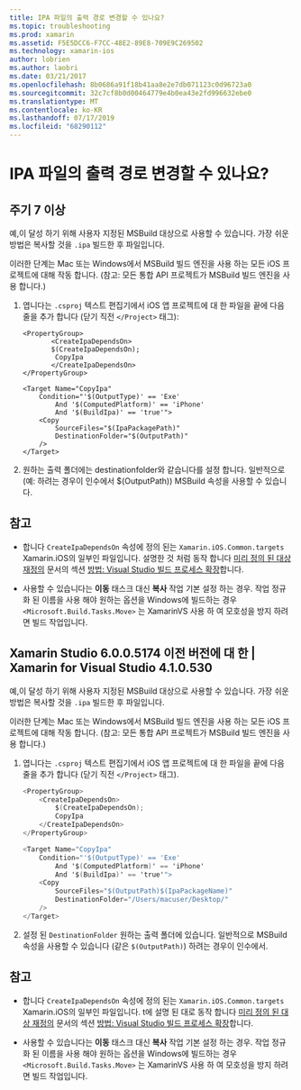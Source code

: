 ```yaml
---
title: IPA 파일의 출력 경로 변경할 수 있나요?
ms.topic: troubleshooting
ms.prod: xamarin
ms.assetid: F5E5DCC6-F7CC-48E2-89E8-709E9C269502
ms.technology: xamarin-ios
author: lobrien
ms.author: laobri
ms.date: 03/21/2017
ms.openlocfilehash: 8b0686a91f18b41aa8e2e7db071123c0d96723a0
ms.sourcegitcommit: 32c7cf8b0d00464779e4b0ea43e2fd996632ebe0
ms.translationtype: MT
ms.contentlocale: ko-KR
ms.lasthandoff: 07/17/2019
ms.locfileid: "68290112"
---
```

# <a name="can-i-change-the-output-path-of-the-ipa-file"></a>IPA 파일의 출력 경로 변경할 수 있나요?

## <a name="for-cycle-7-and-higher"></a>주기 7 이상
예,이 달성 하기 위해 사용자 지정된 MSBuild 대상으로 사용할 수 있습니다. 가장 쉬운 방법은 복사할 것을 `.ipa` 빌드한 후 파일입니다.

이러한 단계는 Mac 또는 Windows에서 MSBuild 빌드 엔진을 사용 하는 모든 iOS 프로젝트에 대해 작동 합니다. (참고: 모든 통합 API 프로젝트가 MSBuild 빌드 엔진을 사용 합니다.)

1. 엽니다는 `.csproj` 텍스트 편집기에서 iOS 앱 프로젝트에 대 한 파일을 끝에 다음 줄을 추가 합니다 (닫기 직전 `</Project>` 태그):
    
    ```
    <PropertyGroup>
           <CreateIpaDependsOn>
           $(CreateIpaDependsOn);
            CopyIpa
           </CreateIpaDependsOn>
    </PropertyGroup>
    
    <Target Name="CopyIpa"
        Condition="'$(OutputType)' == 'Exe'
            And '$(ComputedPlatform)' == 'iPhone'
            And '$(BuildIpa)' == 'true'">
        <Copy
            SourceFiles="$(IpaPackagePath)"
            DestinationFolder="$(OutputPath)"
        />
    </Target>
    ```

2. 원하는 출력 폴더에는 destinationfolder와 같습니다를 설정 합니다. 일반적으로 (예: 하려는 경우이 인수에서 $(OutputPath)) MSBuild 속성을 사용할 수 있습니다.

## <a name="notes"></a>참고
- 합니다 `CreateIpaDependsOn` 속성에 정의 된는 `Xamarin.iOS.Common.targets` Xamarin.iOS의 일부인 파일입니다. 설명한 것 처럼 동작 합니다 [미리 정의 된 대상 재정의](https://docs.microsoft.com/visualstudio/msbuild/how-to-extend-the-visual-studio-build-process#overriding-predefined-targets) 문서의 섹션 [방법: Visual Studio 빌드 프로세스 확장](https://docs.microsoft.com/visualstudio/msbuild/how-to-extend-the-visual-studio-build-process)합니다.

- 사용할 수 있습니다는 **이동** 태스크 대신 **복사** 작업 기본 설정 하는 경우. 작업 정규화 된 이름을 사용 해야 원하는 옵션을 Windows에 빌드하는 경우 `<Microsoft.Build.Tasks.Move>` 는 XamarinVS 사용 하 여 모호성을 방지 하려면 빌드 작업입니다.

## <a name="for-versions-before-xamarin-studio-6005174--xamarin-for-visual-studio-410530"></a>Xamarin Studio 6.0.0.5174 이전 버전에 대 한 | Xamarin for Visual Studio 4.1.0.530

예,이 달성 하기 위해 사용자 지정된 MSBuild 대상으로 사용할 수 있습니다. 가장 쉬운 방법은 복사할 것을 `.ipa` 빌드한 후 파일입니다.

이러한 단계는 Mac 또는 Windows에서 MSBuild 빌드 엔진을 사용 하는 모든 iOS 프로젝트에 대해 작동 합니다. (참고: 모든 통합 API 프로젝트가 MSBuild 빌드 엔진을 사용 합니다.)

1. 엽니다는 `.csproj` 텍스트 편집기에서 iOS 앱 프로젝트에 대 한 파일을 끝에 다음 줄을 추가 합니다 (닫기 직전 `</Project>` 태그).

    ```csharp
    <PropertyGroup>
        <CreateIpaDependsOn>
            $(CreateIpaDependsOn);
            CopyIpa
        </CreateIpaDependsOn>
    </PropertyGroup>
    
    <Target Name="CopyIpa"
        Condition="'$(OutputType)' == 'Exe'
            And '$(ComputedPlatform)' == 'iPhone'
            And '$(BuildIpa)' == 'true'">
        <Copy
            SourceFiles="$(OutputPath)$(IpaPackageName)"
            DestinationFolder="/Users/macuser/Desktop/"
        />
    </Target>
    ```

2. 설정 된 `DestinationFolder` 원하는 출력 폴더에 있습니다. 일반적으로 MSBuild 속성을 사용할 수 있습니다 (같은 `$(OutputPath)`) 하려는 경우이 인수에서.

## <a name="notes"></a>참고
- 합니다 `CreateIpaDependsOn` 속성에 정의 된는 `Xamarin.iOS.Common.targets` Xamarin.iOS의 일부인 파일입니다. t에 설명 된 대로 동작 합니다 [미리 정의 된 대상 재정의](https://docs.microsoft.com/visualstudio/msbuild/how-to-extend-the-visual-studio-build-process#overriding-predefined-targets) 문서의 섹션 [방법: Visual Studio 빌드 프로세스 확장](https://docs.microsoft.com/visualstudio/msbuild/how-to-extend-the-visual-studio-build-process)합니다.

- 사용할 수 있습니다는 **이동** 태스크 대신 **복사** 작업 기본 설정 하는 경우. 작업 정규화 된 이름을 사용 해야 원하는 옵션을 Windows에 빌드하는 경우 `<Microsoft.Build.Tasks.Move>` 는 XamarinVS 사용 하 여 모호성을 방지 하려면 빌드 작업입니다.
